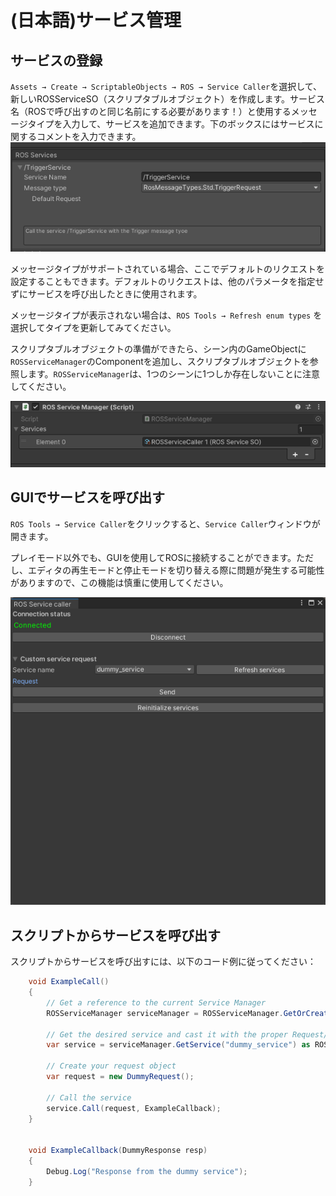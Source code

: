 # (日本語)サービス管理

## サービスの登録
`Assets → Create → ScriptableObjects → ROS → Service Caller`を選択して、新しいROSServiceSO（スクリプタブルオブジェクト）を作成します。サービス名（ROSで呼び出すのと同じ名前にする必要があります！）と使用するメッセージタイプを入力して、サービスを追加できます。下のボックスにはサービスに関するコメントを入力できます。
![ROSService ScriptableObjectのスクリーンショット](../resources/ServiceSO.png)

メッセージタイプがサポートされている場合、ここでデフォルトのリクエストを設定することもできます。デフォルトのリクエストは、他のパラメータを指定せずにサービスを呼び出したときに使用されます。

メッセージタイプが表示されない場合は、`ROS Tools → Refresh enum types` を選択してタイプを更新してみてください。

スクリプタブルオブジェクトの準備ができたら、シーン内のGameObjectに`ROSServiceManager`のComponentを追加し、スクリプタブルオブジェクトを参照します。`ROSServiceManager`は、1つのシーンに1つしか存在しないことに注意してください。

![ROSServiceManagerコンポーネント](../resources/ServiceManagerComponent.png)

## GUIでサービスを呼び出す
`ROS Tools → Service Caller`をクリックすると、`Service Caller`ウィンドウが開きます。

プレイモード以外でも、GUIを使用してROSに接続することができます。ただし、エディタの再生モードと停止モードを切り替える際に問題が発生する可能性がありますので、この機能は慎重に使用してください。

![サービス呼び出しウィンドウ](../resources/ServiceCaller.png)

## スクリプトからサービスを呼び出す

スクリプトからサービスを呼び出すには、以下のコード例に従ってください：
```csharp
    void ExampleCall()
    {
        // Get a reference to the current Service Manager
        ROSServiceManager serviceManager = ROSServiceManager.GetOrCreateInstance();

        // Get the desired service and cast it with the proper Request/Response types
        var service = serviceManager.GetService("dummy_service") as ROSService<DummyRequest, DummyResponse>;
    
        // Create your request object
        var request = new DummyRequest();

        // Call the service
        service.Call(request, ExampleCallback);
    }
    
    
    void ExampleCallback(DummyResponse resp)
    {
        Debug.Log("Response from the dummy service");
    }
```